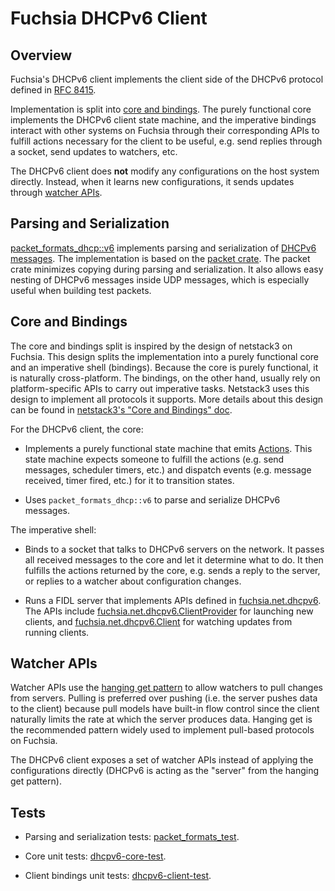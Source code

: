 # Fuchsia DHCPv6 Client

## Overview

Fuchsia's DHCPv6 client implements the client side of the DHCPv6 protocol
defined in [RFC 8415](https://tools.ietf.org/html/rfc8415).

Implementation is split into [core and bindings](#core-and-bindings). The purely
functional core implements the DHCPv6 client state machine, and the imperative
bindings interact with other systems on Fuchsia through their corresponding APIs
to fulfill actions necessary for the client to be useful, e.g. send replies
through a socket, send updates to watchers, etc.

The DHCPv6 client does **not** modify any configurations on the host system
directly. Instead, when it learns new configurations, it sends updates through
[watcher APIs](#watcher-apis).

## Parsing and Serialization

[packet_formats_dhcp::v6](https://fuchsia-docs.firebaseapp.com/rust/packet_formats_dhcp/v6/index.html)
implements parsing and serialization of
[DHCPv6 messages](https://tools.ietf.org/html/rfc8415#section-8). The
implementation is based on the
[packet crate](https://fuchsia-docs.firebaseapp.com/rust/packet/index.html). The
packet crate minimizes copying during parsing and serialization. It also allows
easy nesting of DHCPv6 messages inside UDP messages, which is especially useful
when building test packets.

## Core and Bindings

The core and bindings split is inspired by the design of netstack3 on Fuchsia.
This design splits the implementation into a purely functional core and an
imperative shell (bindings). Because the core is purely functional, it is
naturally cross-platform. The bindings, on the other hand, usually rely on
platform-specific APIs to carry out imperative tasks. Netstack3 uses this design
to implement all protocols it supports. More details about this design can be
found in
[netstack3's "Core and Bindings" doc](../netstack3/docs/CORE_BINDINGS.md).

For the DHCPv6 client, the core:

*   Implements a purely functional state machine that emits
    [Actions](https://fuchsia-docs.firebaseapp.com/rust/dhcpv6_core/client/enum.Action.html).
    This state machine expects someone to fulfill the actions (e.g. send
    messages, scheduler timers, etc.) and dispatch events (e.g. message
    received, timer fired, etc.) for it to transition states.

*   Uses `packet_formats_dhcp::v6` to parse and serialize DHCPv6 messages.

The imperative shell:

*   Binds to a socket that talks to DHCPv6 servers on the network. It passes all
    received messages to the core and let it determine what to do. It then
    fulfills the actions returned by the core, e.g. sends a reply to the server,
    or replies to a watcher about configuration changes.

*   Runs a FIDL server that implements APIs defined in [fuchsia.net.dhcpv6][1].
    The APIs include [fuchsia.net.dhcpv6.ClientProvider][1] for launching new
    clients, and [fuchsia.net.dhcpv6.Client][1] for watching updates from
    running clients.

## Watcher APIs

Watcher APIs use the
[hanging get pattern](../../../../docs/concepts/api/fidl.md#hanging-get) to
allow watchers to pull changes from servers. Pulling is preferred over pushing
(i.e. the server pushes data to the client) because pull models have built-in
flow control since the client naturally limits the rate at which the server
produces data. Hanging get is the recommended pattern widely used to implement
pull-based protocols on Fuchsia.

The DHCPv6 client exposes a set of watcher APIs instead of applying the
configurations directly (DHCPv6 is acting as the "server" from the hanging get
pattern).

## Tests

*   Parsing and serialization tests:
    [packet_formats_test](../../../lib/packet-formats/BUILD.gn).

*   Core unit tests: [dhcpv6-core-test](core/BUILD.gn).

*   Client bindings unit tests:
    [dhcpv6-client-test](client/BUILD.gn).

[1]: ../../../../sdk/fidl/fuchsia.net.dhcpv6/client.fidl
